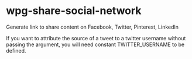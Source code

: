 # wpg-share-social-network

Generate link to share content on Facebook, Twitter, Pinterest, LinkedIn

If you want to attribute the source of a tweet to a twitter username without passing the argument, you will need constant TWITTER_USERNAME to be defined.
